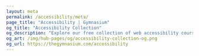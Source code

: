 ```yaml
---
layout: meta
permalink: /accessibility/meta/
page_title: "Accessibility | Gymnasium"
og_title: "Accessibility Collection"
og_description: "Explore our free collection of web accessibility courses, tutorials, resources, and services."
og_art: /img/hub-pages/og/accessibility-collection-og.png
og_url: https://thegymnasium.com/accessibility
---
```

